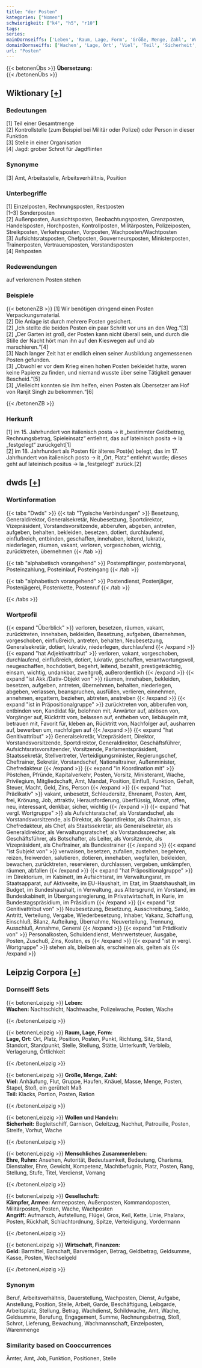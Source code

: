 ```yaml
---
title: "der Posten"
kategorien: ["Nomen"]
schwierigkeit: ["k4", "h5", "r10"]
tags:
series:
mainDornseiffs: ['Leben', 'Raum, Lage, Form', 'Größe, Menge, Zahl', 'Wollen und Handeln', 'Menschliches Zusammenleben', 'Gesellschaft', 'Wirtschaft, Finanzen']
domainDornseiffs: ['Wachen', 'Lage, Ort', 'Viel', 'Teil', 'Sicherheit', 'Ehre, Ruhm', 'Kämpfer, Armee', 'Angriff', 'Geld']
url: "Posten"
---
```


{{< betonenÜbs >}}
**Übersetzung:**  
{{< /betonenÜbs >}}

## Wiktionary [[+](https://de.wiktionary.org/wiki/Posten)]

### Bedeutungen
[1] Teil einer Gesamtmenge  
[2] Kontrollstelle (zum Beispiel bei Militär oder Polizei) oder Person in dieser Funktion  
[3] Stelle in einer Organisation  
[4] Jagd: grober Schrot für Jagdflinten  

### Synonyme
[3] Amt, Arbeitsstelle, Arbeitsverhältnis, Position  

### Unterbegriffe
[1] Einzelposten, Rechnungsposten, Restposten  
[1–3] Sonderposten  
[2] Außenposten, Aussichtsposten, Beobachtungsposten, Grenzposten, Handelsposten, Horchposten, Kontrollposten, Militärposten, Polizeiposten, Streikposten, Verkehrsposten, Vorposten, Wachposten/Wachtposten  
[3] Aufsichtsratsposten, Chefposten, Gouverneursposten, Ministerposten, Trainerposten, Vertrauensposten, Vorstandsposten  
[4] Rehposten  

### Redewendungen
auf verlorenem Posten stehen  

### Beispiele
{{< betonenZB >}}
[1] Wir benötigen dringend einen Posten Verpackungsmaterial.  
[2] Die Anlage ist durch mehrere Posten gesichert.  
[2] „Ich stellte die beiden Posten ein paar Schritt vor uns an den Weg.“[3]  
[2] „Der Garten ist groß, der Posten kann nicht überall sein, und durch die Stille der Nacht hört man ihn auf den Kieswegen auf und ab marschieren.“[4]  
[3] Nach langer Zeit hat er endlich einen seiner Ausbildung angemessenen Posten gefunden.  
[3] „Obwohl er vor dem Krieg einen hohen Posten bekleidet hatte, waren keine Papiere zu finden, und niemand wusste über seine Tätigkeit genauer Bescheid.“[5]  
[3] „Vielleicht konnten sie ihm helfen, einen Posten als Übersetzer am Hof von Ranjit Singh zu bekommen.“[6]  

{{< /betonenZB >}}
### Herkunft
[1] im 15. Jahrhundert von italienisch posta → it „bestimmter Geldbetrag, Rechnungsbetrag, Spieleinsatz“ entlehnt, das auf lateinisch posita → la „festgelegt“ zurückgeht[1]  
[2] im 18. Jahrhundert als Posten für älteres Post(e) belegt, das im 17. Jahrhundert von italienisch posto → it „Ort, Platz“ entlehnt wurde; dieses geht auf lateinisch positus → la „festgelegt“ zurück.[2]  



## dwds [[+](https://www.dwds.de/wb/Posten)]

### Wortinformation
{{< tabs "Dwds" >}}
{{< tab "Typische Verbindungen" >}}
Besetzung, Generaldirektor, Generalsekretär, Neubesetzung, Sportdirektor, Vizepräsident, Vorstandsvorsitzende, abberufen, abgeben, antreten, aufgeben, behalten, bekleiden, besetzen, dotiert, durchlaufend, einflußreich, entbinden, geschaffen, innehaben, leitend, lukrativ, niederlegen, räumen, vakant, verloren, vorgeschoben, wichtig, zurücktreten, übernehmen
{{< /tab >}}

{{< tab "alphabetisch vorangehend" >}}
Postempfänger, postembryonal, Posteinzahlung, Posteinlauf, Posteingang
{{< /tab >}}

{{< tab "alphabetisch vorangehend" >}}
Postendienst, Postenjäger, Postenjägerei, Postenkette, Postenruf
{{< /tab >}}

{{< /tabs >}}

### Wortprofil
{{< expand "Überblick" >}} verloren, besetzen, räumen, vakant, zurücktreten, innehaben, bekleiden, Besetzung, aufgeben, übernehmen, vorgeschoben, einflußreich, antreten, behalten, Neubesetzung, Generalsekretär, dotiert, lukrativ, niederlegen, durchlaufend {{< /expand >}}
{{< expand "hat Adjektivattribut" >}} verloren, vakant, vorgeschoben, durchlaufend, einflußreich, dotiert, lukrativ, geschaffen, verantwortungsvoll, neugeschaffen, hochdotiert, begehrt, leitend, bezahlt, prestigeträchtig, einsam, wichtig, undankbar, zweitgroß, außerordentlich {{< /expand >}}
{{< expand "ist Akk./Dativ-Objekt von" >}} räumen, innehaben, bekleiden, besetzen, aufgeben, antreten, übernehmen, behalten, niederlegen, abgeben, verlassen, beanspruchen, ausfüllen, verlieren, einnehmen, annehmen, ergattern, beziehen, abtreten, anstreben {{< /expand >}}
{{< expand "ist in Präpositionalgruppe" >}} zurücktreten von, abberufen von, entbinden von, Kandidat für, belohnen mit, Anwärter auf, ablösen von, Vorgänger auf, Rücktritt vom, belassen auf, entheben von, liebäugeln mit, betrauen mit, Favorit für, kleben an, Rücktritt von, Nachfolger auf, ausharren auf, bewerben um, nachfolgen auf {{< /expand >}}
{{< expand "hat Genitivattribut" >}} Generalsekretär, Vizepräsident, Direktor, Vorstandsvorsitzende, Sportdirektor, Generaldirektor, Geschäftsführer, Aufsichtsratsvorsitzender, Vorsitzende, Parlamentspräsident, Staatssekretär, Stellvertreter, Verteidigungsminister, Regierungschef, Cheftrainer, Sekretär, Vorstandschef, Nationaltrainer, Außenminister, Chefredakteur {{< /expand >}}
{{< expand "in Koordination mit" >}} Pöstchen, Pfründe, Kapitalverkehr, Posten, Vorsitz, Ministeramt, Wache, Privilegium, Mitgliedschaft, Amt, Mandat, Position, Einfluß, Funktion, Gehalt, Steuer, Macht, Geld, Zins, Person {{< /expand >}}
{{< expand "hat Prädikativ" >}} vakant, unbesetzt, Schleudersitz, Ehrenamt, Posten, Amt, frei, Krönung, Job, attraktiv, Herausforderung, überflüssig, Monat, offen, neu, interessant, denkbar, sicher, wichtig {{< /expand >}}
{{< expand "hat vergl. Wortgruppe" >}} als Aufsichtsratschef, als Vorstandschef, als Vorstandsvorsitzende, als Direktor, als Sportdirektor, als Chairman, als Chefredakteur, als Chef, als Staatssekretär, als Generalsekretär, als Generaldirektor, als Verwaltungsratschef, als Vorstandssprecher, als Geschäftsführer, als Botschafter, als Leiter, als Vorsitzende, als Vizepräsident, als Cheftrainer, als Bundestrainer {{< /expand >}}
{{< expand "ist Subjekt von" >}} verwaisen, besetzen, zufallen, zustehen, begehren, reizen, freiwerden, salutieren, dotieren, innehaben, wegfallen, bekleiden, bewachen, zurücktreten, reservieren, durchlassen, vergeben, umkämpfen, räumen, abfallen {{< /expand >}}
{{< expand "hat Präpositionalgruppe" >}} im Direktorium, im Kabinett, im Aufsichtsrat, im Verwaltungsrat, im Staatsapparat, auf Aktivseite, im EU-Haushalt, im Etat, im Staatshaushalt, im Budget, im Bundeshaushalt, in Verwaltung, aus Altersgrund, im Vorstand, im Bundeskabinett, in Übergangsregierung, in Privatwirtschaft, in Kurie, im Bundestagspräsidium, im Präsidium {{< /expand >}}
{{< expand "ist Genitivattribut von" >}} Neubesetzung, Besetzung, Ausschreibung, Saldo, Antritt, Verteilung, Vergabe, Wiederbesetzung, Inhaber, Vakanz, Schaffung, Einschluß, Bilanz, Aufteilung, Übernahme, Neuverteilung, Trennung, Ausschluß, Annahme, General {{< /expand >}}
{{< expand "ist Prädikativ von" >}} Personalkosten, Schuldendienst, Mehrwertsteuer, Ausgabe, Posten, Zuschuß, Zins, Kosten, es {{< /expand >}}
{{< expand "ist in vergl. Wortgruppe" >}} stehen als, bleiben als, erscheinen als, gelten als {{< /expand >}}

## Leipzig Corpora [[+](https://corpora.uni-leipzig.de/en/res?word=Posten&corpusId=deu_newscrawl-public_2018)]

### Dornseiff Sets
{{< betonenLeipzig >}}
**Leben:**  
**Wachen:** Nachtschicht, Nachtwache, Polizeiwache, Posten, Wache  

{{< /betonenLeipzig >}}


{{< betonenLeipzig >}}
**Raum, Lage, Form:**  
**Lage, Ort:** Ort, Platz, Position, Posten, Punkt, Richtung, Sitz, Stand, Standort, Standpunkt, Stelle, Stellung, Stätte, Unterkunft, Verbleib, Verlagerung, Örtlichkeit  

{{< /betonenLeipzig >}}


{{< betonenLeipzig >}}
**Größe, Menge, Zahl:**  
**Viel:** Anhäufung, Flut, Gruppe, Haufen, Knäuel, Masse, Menge, Posten, Stapel, Stoß, ein gerüttelt Maß  
**Teil:** Klacks, Portion, Posten, Ration  

{{< /betonenLeipzig >}}


{{< betonenLeipzig >}}
**Wollen und Handeln:**  
**Sicherheit:** Begleitschiff, Garnison, Geleitzug, Nachhut, Patrouille, Posten, Streife, Vorhut, Wache  

{{< /betonenLeipzig >}}


{{< betonenLeipzig >}}
**Menschliches Zusammenleben:**  
**Ehre, Ruhm:** Ansehen, Autorität, Bedeutsamkeit, Bedeutung, Charisma, Dienstalter, Ehre, Gewicht, Kompetenz, Machtbefugnis, Platz, Posten, Rang, Stellung, Stufe, Titel, Verdienst, Vorrang  

{{< /betonenLeipzig >}}


{{< betonenLeipzig >}}
**Gesellschaft:**  
**Kämpfer, Armee:** Armeeposten, Außenposten, Kommandoposten, Militärposten, Posten, Wache, Wachposten  
**Angriff:** Aufmarsch, Aufstellung, Flügel, Gros, Keil, Kette, Linie, Phalanx, Posten, Rückhalt, Schlachtordnung, Spitze, Verteidigung, Vordermann  

{{< /betonenLeipzig >}}


{{< betonenLeipzig >}}
**Wirtschaft, Finanzen:**  
**Geld:** Barmittel, Barschaft, Barvermögen, Betrag, Geldbetrag, Geldsumme, Kasse, Posten, Wechselgeld  

{{< /betonenLeipzig >}}

### Synonym
Beruf, Arbeitsverhältnis, Dauerstellung, Wachposten, Dienst, Aufgabe, Anstellung, Position, Stelle, Arbeit, Garde, Beschäftigung, Leibgarde, Arbeitsplatz, Stellung, Betrag, Wachdienst, Schildwache, Amt, Wache, Geldsumme, Berufung, Engagement, Summe, Rechnungsbetrag, Stoß, Schrot, Lieferung, Bewachung, Wachmannschaft, Einzelposten, Warenmenge


### Similarity based on Cooccurrences
Ämter, Amt, Job, Funktion, Positionen, Stelle

